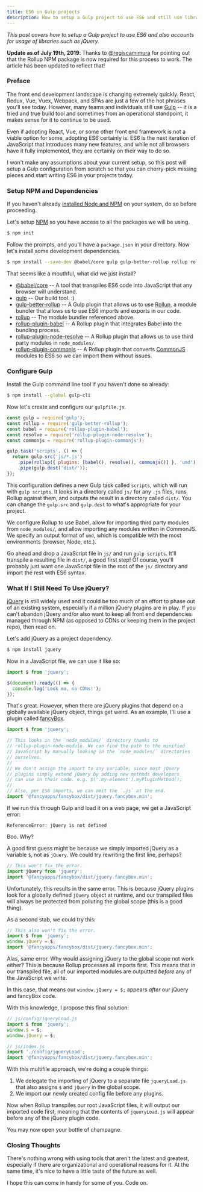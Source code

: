 ```yaml
---
title: ES6 in Gulp projects
description: How to setup a Gulp project to use ES6 and still use libraries such as jQuery.
---
```


_This post covers how to setup a Gulp project to use ES6 and also accounts for usage of libraries such as jQuery._

**Update as of July 19th, 2019**: Thanks to [@regiscamimura](https://twitter.com/regiscamimura) for pointing out that the Rollup NPM package is now required for this process to work. The article has been updated to reflect that!


### Preface

The front end development landscape is changing extremely quickly. React, Redux, Vue, Vuex, Webpack, and SPAs are just a few of the hot phrases you'll see today. However, many teams and individuals still use [Gulp](https://gulpjs.com/) -- it is a tried and true build tool and sometimes from an operational standpoint, it makes sense for it to continue to be used.

Even if adopting React, Vue, or some other front end framework is not a viable option for some, adopting ES6 certainly is. ES6 is the next iteration of JavaScript that introduces many new features, and while not all browsers have it fully implemented, they are certainly on their way to do so.

I won't make any assumptions about your current setup, so this post will setup a Gulp configuration from scratch so that you can cherry-pick missing pieces and start writing ES6 in your projects today.


### Setup NPM and Dependencies

If you haven't already [installed Node and NPM](https://nodejs.org/en/) on your system, do so before proceeding.

Let's setup [NPM](https://www.npmjs.com/) so you have access to all the packages we will be using.

```bash
$ npm init
```

Follow the prompts, and you'll have a `package.json` in your directory. Now let's install some development dependencies.

```bash
$ npm install --save-dev @babel/core gulp gulp-better-rollup rollup rollup-plugin-babel rollup-plugin-node-resolve rollup-plugin-commonjs
```

That seems like a mouthful, what did we just install?

- [@babel/core](https://www.npmjs.com/package/@babel/core) -- A tool that transpiles ES6 code into JavaScript that any browser will understand.
- [gulp](https://www.npmjs.com/package/gulp) -- Our build tool. :)
- [gulp-better-rollup](https://www.npmjs.com/package/gulp-better-rollup) -- A Gulp plugin that allows us to use [Rollup](https://rollupjs.org/guide/en), a module bundler that allows us to use ES6 imports and exports in our code.
- [rollup](https://www.npmjs.com/package/rollup) -- The module bundler referenced above.
- [rollup-plugin-babel](https://www.npmjs.com/package/rollup-plugin-babel) -- A Rollup plugin that integrates Babel into the bundling process.
- [rollup-plugin-node-resolve](https://www.npmjs.com/package/rollup-plugin-node-resolve) -- A Rollup plugin that allows us to use third party modules in `node_modules/`.
- [rollup-plugin-commonjs](https://www.npmjs.com/package/rollup-plugin-commonjs) -- A Rollup plugin that converts [CommonJS](https://en.wikipedia.org/wiki/CommonJS) modules to ES6 so we can import them without issues.


### Configure Gulp

Install the Gulp command line tool if you haven't done so already:

```bash
$ npm install --global gulp-cli
```

Now let's create and configure our `gulpfile.js`.

```jsx
const gulp = require('gulp');
const rollup = require('gulp-better-rollup');
const babel = require('rollup-plugin-babel');
const resolve = require('rollup-plugin-node-resolve');
const commonjs = require('rollup-plugin-commonjs');

gulp.task('scripts', () => {
  return gulp.src('js/*.js')
    .pipe(rollup({ plugins: [babel(), resolve(), commonjs()] }, 'umd'))
    .pipe(gulp.dest('dist/'));
});
```

This configuration defines a new Gulp task called `scripts`, which will run with `gulp scripts`. It looks in a directory called `js/` for any `.js` files, runs Rollup against them, and outputs the result in a directory called `dist/`. You can change the `gulp.src` and `gulp.dest` to what's appropriate for your project.

We configure Rollup to use Babel, allow for importing third party modules from `node_modules/`, and allow importing any modules written in CommonJS. We specify an output format of `umd`, which is compatible with the most environments (browser, Node, etc.).

Go ahead and drop a JavaScript file in `js/` and run `gulp scripts`. It'll transpile a resulting file in `dist/`, a good first step! Of course, you'll probably just want one JavaScript file in the root of the `js/` directory and import the rest with ES6 syntax.


### What If I Still Need To Use jQuery?

[jQuery](https://jquery.com/) is still widely used and it could be too much of an effort to phase out of an existing system, especially if a million jQuery plugins are in play. If you can't abandon jQuery and/or also want to keep all front end dependencies managed through NPM (as opposed to CDNs or keeping them in the project repo), then read on.

Let's add jQuery as a project dependency.

```bash
$ npm install jquery
```

Now in a JavaScript file, we can use it like so:

```jsx
import $ from 'jquery';

$(document).ready(() => {
  console.log('Look ma, no CDNs!');
});
```

That's great. However, when there are jQuery plugins that depend on a globally available jQuery object, things get weird. As an example, I'll use a plugin called [fancyBox](https://www.npmjs.com/package/@fancyapps/fancybox).

```jsx
import $ from 'jquery';

// This looks in the `node_modules/` directory thanks to
// rollup-plugin-node-module. We can find the path to the minified
// JavaScript by manually looking in the `node_modules/` directories
// ourselves.
//
// We don't assign the import to any variable, since most jQuery
// plugins simply extend jQuery by adding new methods developers
// can use in their code. e.g. $('.my-element').myPluginMethod();
//
// Also, per ES6 imports, we can omit the `.js` at the end.
import '@fancyapps/fancybox/dist/jquery.fancybox.min';
```

If we run this through Gulp and load it on a web page, we get a JavaScript error:

```
ReferenceError: jQuery is not defined
```

Boo. Why?

A good first guess might be because we simply imported jQuery as a variable `$`, not as `jQuery`. We could try rewriting the first line, perhaps?

```jsx
// This won't fix the error.
import jQuery from 'jquery';
import '@fancyapps/fancybox/dist/jquery.fancybox.min';
```

Unfortunately, this results in the same error. This is because jQuery plugins look for a globally defined `jQuery` object at runtime, and our transpiled files will always be protected from polluting the global scope (this is a good thing).

As a second stab, we could try this:

```jsx
// This also won't fix the error.
import $ from 'jquery';
window.jQuery = $;
import '@fancyapps/fancybox/dist/jquery.fancybox.min';
```

Alas, same error. Why would assigning jQuery to the global scope not work either? This is because Rollup processes all imports first. This means that in our transpiled file, all of our imported modules are outputted _before_ any of the JavaScript we write.

In this case, that means our `window.jQuery = $;` appears _after_ our jQuery and fancyBox code.

With this knowledge, I propose this final solution:

```jsx
// js/config/jqueryLoad.js
import $ from 'jquery';
window.$ = $;
window.jQuery = $;

// js/index.js
import './config/jqueryLoad';
import '@fancyapps/fancybox/dist/jquery.fancybox.min';
```

With this multifile approach, we're doing a couple things:

1. We delegate the importing of jQuery to a separate file `jqueryLoad.js` that also assigns `$` and `jQuery` in the global scope.
2. We import our newly created config file before any plugins.

Now when Rollup transpiles our root JavaScript files, it will output our imported code first, meaning that the contents of `jqueryLoad.js` will appear before any of the jQuery plugin code.

You may now open your bottle of champagne.


### Closing Thoughts

There's nothing wrong with using tools that aren't the latest and greatest, especially if there are organizational and operational reasons for it. At the same time, it's nice to have a little taste of the future as well.

I hope this can come in handy for some of you. Code on.

